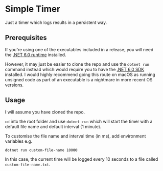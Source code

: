 # Simple Timer
Just a timer which logs results in a persistent way.

## Prerequisites

If you're using one of the executables included in a release, you will need the [.NET 6.0 runtime](https://dotnet.microsoft.com/download/dotnet/6.0) installed. 

However, it may just be easier to clone the repo and use the `dotnet run` command instead which would require you to have the [.NET 6.0 SDK](https://dotnet.microsoft.com/download/dotnet/6.0) installed. I would highly recommend going this route on macOS as running unsigned code as part of an executable is a nightmare in more recent OS versions.

## Usage

I will assume you have cloned the repo. 

`cd` into the root folder and use `dotnet run` which will start the timer with a default file name and default interval (1 minute).
  
To customise the file name and interval time (in ms), add environment variables e.g.

```
dotnet run custom-file-name 10000
```

In this case, the current time will be logged every 10 seconds to a file called `custom-file-name.txt`.
